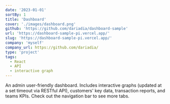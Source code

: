 ```yaml
---
date: '2023-01-01'
sortBy: 1
title: 'Dashboard'
cover: './images/dashboard.png'
github: 'https://github.com/dariadia/dashboard-sample'
url: 'https://dashboard-sample-pi.vercel.app/'
slug: 'https://dashboard-sample-pi.vercel.app/'
company: 'myself'
company_url: https://github.com/dariadia/
type: 'project'
tags:
  - React
  - API
  - interactive graph
---
```


An admin user-friendly dashboard. Includes interactive graphs (updated at a set timeout via RESTful API), customers' key data, transaction reports, and teams KPIs. Check out the navigation bar to see more tabs.
